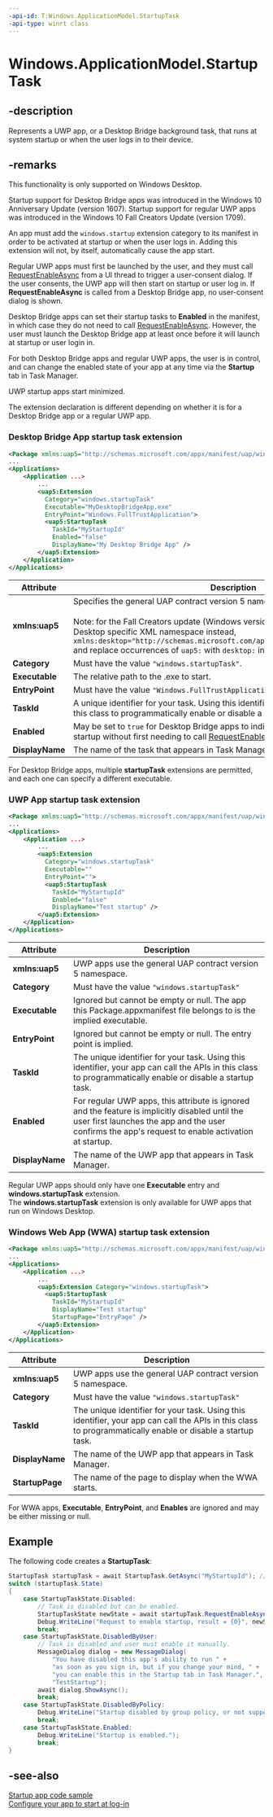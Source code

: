 ```yaml
---
-api-id: T:Windows.ApplicationModel.StartupTask
-api-type: winrt class
---
```


<!-- Class syntax.
public class StartupTask : Windows.ApplicationModel.IStartupTask
-->

# Windows.ApplicationModel.StartupTask

## -description
Represents a UWP app, or a Desktop Bridge background task, that runs at system startup or when the user logs in to their device.

## -remarks
This functionality is only supported on Windows Desktop.

Startup support for Desktop Bridge apps was introduced in the Windows 10 Anniversary Update (version 1607).
Startup support for regular UWP apps was introduced in the Windows 10 Fall Creators Update (version 1709).

An app must add the `windows.startup` extension category to its manifest in order to be activated at startup or when the user logs in. Adding this extension will not, by itself, automatically cause the app start.

Regular UWP apps must first be launched by the user, and they must call [RequestEnableAsync](https://docs.microsoft.com/uwp/api/Windows.ApplicationModel.StartupTask#Windows_ApplicationModel_StartupTask_RequestEnableAsync) from a UI thread to trigger a user-consent dialog. If the user consents, the UWP app will then start on startup or user log in. If **RequestEnableAsync** is called from a Desktop Bridge app, no user-consent dialog is shown.

Desktop Bridge apps can set their startup tasks to **Enabled** in the manifest, in which case they do not need to call [RequestEnableAsync](https://docs.microsoft.com/uwp/api/Windows.ApplicationModel.StartupTask#Windows_ApplicationModel_StartupTask_RequestEnableAsync). However, the user must launch the Desktop Bridge app at least once before it will launch at startup or user login in.

For both Desktop Bridge apps and regular UWP apps, the user is in control, and can change the enabled state of your app at any time via the **Startup** tab in Task Manager.

UWP startup apps start minimized.

The extension declaration is different depending on whether it is for a Desktop Bridge app or a regular UWP app.

### Desktop Bridge App startup task extension

```xml
<Package xmlns:uap5="http://schemas.microsoft.com/appx/manifest/uap/windows10/5"...>
...
<Applications>
    <Application ...>
        ...
        <uap5:Extension
          Category="windows.startupTask"
          Executable="MyDesktopBridgeApp.exe"
          EntryPoint="Windows.FullTrustApplication">
          <uap5:StartupTask
            TaskId="MyStartupId"
            Enabled="false"
            DisplayName="My Desktop Bridge App" />
        </uap5:Extension>
    </Application>
</Applications>
```

|Attribute|Description|
|---------|-----------|
|**xmlns:uap5** | Specifies the general UAP contract version 5 namespace.<br></br>Note: for the Fall Creators update (Windows version 1703) use the Windows Desktop specific XML namespace instead, `xmlns:desktop="http://schemas.microsoft.com/appx/manifest/desktop/windows10",` and replace occurrences of `uap5:` with `desktop:` in the example above. |
|**Category** | Must have the value `"windows.startupTask"`.|
|**Executable** | The relative path to the .exe to start.|
|**EntryPoint** | Must have the value `"Windows.FullTrustApplication"`.|
|**TaskId** | A unique identifier for your task. Using this identifier, your app can call the APIs in this class to programmatically enable or disable a startup task.
|**Enabled** | May be set to `true` for Desktop Bridge apps to indicate that the app is enabled for startup without first needing to call [RequestEnableAsync](https://docs.microsoft.com/uwp/api/Windows.ApplicationModel.StartupTask#Windows_ApplicationModel_StartupTask_RequestEnableAsync).|
|**DisplayName** | The name of the task that appears in Task Manager.|

For Desktop Bridge apps, multiple **startupTask** extensions are permitted, and each one can specify a different executable.

### UWP App startup task extension

```xml
<Package xmlns:uap5="http://schemas.microsoft.com/appx/manifest/uap/windows10/5" ...>
...
<Applications>
    <Application ...>
        ...
        <uap5:Extension
          Category="windows.startupTask"
          Executable=""
          EntryPoint="">
          <uap5:StartupTask
            TaskId="MyStartupId"
            Enabled="false"
            DisplayName="Test startup" />
        </uap5:Extension>
    </Application>
</Applications>
```

|Attribute|Description|
|---------|-----------|
|**xmlns:uap5** | UWP apps use the general UAP contract version 5 namespace. |
|**Category** | Must have the value `"windows.startupTask"` |
|**Executable** | Ignored but cannot be empty or null. The app this Package.appxmanifest file belongs to is the implied executable.  |
|**EntryPoint** | Ignored but cannot be empty or null. The entry point is implied.|
|**TaskId** | The unique identifier for your task. Using this identifier, your app can call the APIs in this class to programmatically enable or disable a startup task. |
| **Enabled** | For regular UWP apps, this attribute is ignored and the feature is implicitly disabled until the user first launches the app and the user confirms the app's request to enable activation at startup. |
| **DisplayName** | The name of the UWP app that appears in Task Manager. |

Regular UWP apps should only have one **Executable** entry and **windows.startupTask** extension.  
The **windows.startupTask** extension is only available for UWP apps that run on Windows Desktop.

### Windows Web App (WWA) startup task extension

```xml
<Package xmlns:uap5="http://schemas.microsoft.com/appx/manifest/uap/windows10/5" ...>
...
<Applications>
    <Application ...>
        ...
        <uap5:Extension Category="windows.startupTask">
          <uap5:StartupTask
            TaskId="MyStartupId"
            DisplayName="Test startup"
            StartupPage="EntryPage" />            
        </uap5:Extension>
    </Application>
</Applications>
```

|Attribute|Description|
|---------|-----------|
|**xmlns:uap5** | UWP apps use the general UAP contract version 5 namespace. |
|**Category** | Must have the value `"windows.startupTask"` |
|**TaskId** | The unique identifier for your task. Using this identifier, your app can call the APIs in this class to programmatically enable or disable a startup task. |
| **DisplayName** | The name of the UWP app that appears in Task Manager. |
| **StartupPage** | The name of the page to display when the WWA starts. |

For WWA apps, **Executable**, **EntryPoint**, and **Enables** are ignored and may be either missing or null.

## Example

The following code creates a **StartupTask**:

```cs
StartupTask startupTask = await StartupTask.GetAsync("MyStartupId"); // Pass the task ID you specified in the appxmanifest file
switch (startupTask.State)
{
    case StartupTaskState.Disabled:
        // Task is disabled but can be enabled.
        StartupTaskState newState = await startupTask.RequestEnableAsync(); // ensure that you are on a UI thread when you call RequestEnableAsync()
        Debug.WriteLine("Request to enable startup, result = {0}", newState);
        break;
    case StartupTaskState.DisabledByUser:
        // Task is disabled and user must enable it manually.
        MessageDialog dialog = new MessageDialog(
            "You have disabled this app's ability to run " +
            "as soon as you sign in, but if you change your mind, " +
            "you can enable this in the Startup tab in Task Manager.",
            "TestStartup");
        await dialog.ShowAsync();
        break;
    case StartupTaskState.DisabledByPolicy:
        Debug.WriteLine("Startup disabled by group policy, or not supported on this device");
        break;
    case StartupTaskState.Enabled:
        Debug.WriteLine("Startup is enabled.");
        break;
}
```

## -see-also

[Startup app code sample](https://github.com/Microsoft/AppModelSamples/tree/master/Samples/TestStartup)  
[Configure your app to start at log-in](https://blogs.windows.com/buildingapps/2017/08/01/configure-app-start-log/#ezTx08j9to6Mc0uy.97)

